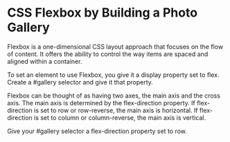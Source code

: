 # CSS Flexbox by Building a Photo Gallery

Flexbox is a one-dimensional CSS layout approach that focuses on the flow of content. It offers the ability to control the way items are spaced and aligned within a container.

To set an element to use Flexbox, you give it a display property set to flex. Create a #gallery selector and give it that property.

Flexbox can be thought of as having two axes, the main axis and the cross axis. The main axis is determined by the flex-direction property. If flex-direction is set to row or row-reverse, the main axis is horizontal. If flex-direction is set to column or column-reverse, the main axis is vertical.

Give your #gallery selector a flex-direction property set to row.
